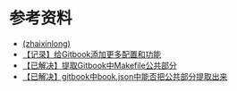 # 参考资料

* [(zhaixinlong)](https://github.com/zhaixinlong)
* [【记录】给Gitbook添加更多配置和功能](https://zhaixinlong.github.io/gitbook_add_more_config_and_function)
* [【已解决】提取Gitbook中Makefile公共部分](https://zhaixinlong.github.io/gitbook_extract_common_part_of_makefile)
* [【已解决】gitbook中book.json中能否把公共部分提取出来](https://zhaixinlong.github.io/gitbook_extract_book_json_common_part)